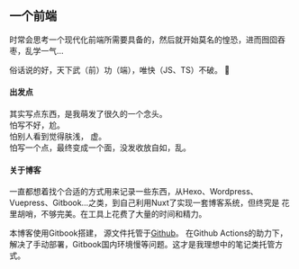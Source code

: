 ## 一个前端 

时常会思考一个现代化前端所需要具备的，然后就开始莫名的惶恐，进而囫囵吞枣，乱学一气…  

俗话说的好，天下武（前）功（端），唯快（JS、TS）不破。 :eyes:  

#### 出发点  
其实写点东西，是我萌发了很久的一个念头。    
怕写不好，尬。    
怕别人看到觉得肤浅， 虚。  
怕写一个点，最终变成一个面，没发收放自如，乱。  

#### 关于博客  

一直都想着找个合适的方式用来记录一些东西，从Hexo、Wordpress、Vuepress、Gitbook…之类，到自己利用Nuxt了实现一套博客系统，但终究是 花里胡哨，不够完美。在工具上花费了大量的时间和精力。  

本博客使用Gitbook搭建， 源文件托管于[Github](https://github.com/scsunyuan/book)。 在Github Actions的助力下，解决了手动部署，Gitbook国内环境慢等问题。这才是我理想中的笔记类托管方式。  